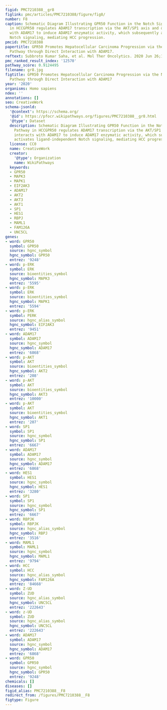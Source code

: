 ```yaml
---
figid: PMC7210388__gr8
figlink: pmc/articles/PMC7210388/figure/fig8/
number: F8
caption: Schematic Diagram Illustrating GPR50 Function in the Notch Signaling Pathway
  in HCCGPR50 regulates ADAM17 transcription via the AKT/SP1 axis and directly interacts
  with ADAM17 to induce ADAM17 enzymatic activity, which subsequently activates ligand-independent
  Notch signaling, mediating HCC progression.
pmcid: PMC7210388
papertitle: GPR50 Promotes Hepatocellular Carcinoma Progression via the Notch Signaling
  Pathway through Direct Interaction with ADAM17.
reftext: Subbroto Kumar Saha, et al. Mol Ther Oncolytics. 2020 Jun 26;17:332-349.
pmc_ranked_result_index: '12570'
pathway_score: 0.9124495
filename: gr8.jpg
figtitle: GPR50 Promotes Hepatocellular Carcinoma Progression via the Notch Signaling
  Pathway through Direct Interaction with ADAM17
year: '2020'
organisms: Homo sapiens
ndex: ''
annotations: []
seo: CreativeWork
schema-jsonld:
  '@context': https://schema.org/
  '@id': https://pfocr.wikipathways.org/figures/PMC7210388__gr8.html
  '@type': Dataset
  description: Schematic Diagram Illustrating GPR50 Function in the Notch Signaling
    Pathway in HCCGPR50 regulates ADAM17 transcription via the AKT/SP1 axis and directly
    interacts with ADAM17 to induce ADAM17 enzymatic activity, which subsequently
    activates ligand-independent Notch signaling, mediating HCC progression.
  license: CC0
  name: CreativeWork
  creator:
    '@type': Organization
    name: WikiPathways
  keywords:
  - GPR50
  - MAPK3
  - MAPK1
  - EIF2AK3
  - ADAM17
  - AKT2
  - AKT3
  - AKT1
  - SP1
  - HES1
  - RBPJ
  - MAML1
  - FAM126A
  - UNC5CL
genes:
- word: GPR50
  symbol: GPR50
  source: hgnc_symbol
  hgnc_symbol: GPR50
  entrez: '9248'
- word: p-ERK
  symbol: ERK
  source: bioentities_symbol
  hgnc_symbol: MAPK3
  entrez: '5595'
- word: p-ERK
  symbol: ERK
  source: bioentities_symbol
  hgnc_symbol: MAPK1
  entrez: '5594'
- word: p-ERK
  symbol: PERK
  source: hgnc_alias_symbol
  hgnc_symbol: EIF2AK3
  entrez: '9451'
- word: ADAM17
  symbol: ADAM17
  source: hgnc_symbol
  hgnc_symbol: ADAM17
  entrez: '6868'
- word: p-AKT
  symbol: AKT
  source: bioentities_symbol
  hgnc_symbol: AKT2
  entrez: '208'
- word: p-AKT
  symbol: AKT
  source: bioentities_symbol
  hgnc_symbol: AKT3
  entrez: '10000'
- word: p-AKT
  symbol: AKT
  source: bioentities_symbol
  hgnc_symbol: AKT1
  entrez: '207'
- word: SP1
  symbol: SP1
  source: hgnc_symbol
  hgnc_symbol: SP1
  entrez: '6667'
- word: ADAM17
  symbol: ADAM17
  source: hgnc_symbol
  hgnc_symbol: ADAM17
  entrez: '6868'
- word: HES1
  symbol: HES1
  source: hgnc_symbol
  hgnc_symbol: HES1
  entrez: '3280'
- word: SP1
  symbol: SP1
  source: hgnc_symbol
  hgnc_symbol: SP1
  entrez: '6667'
- word: RBPJK
  symbol: RBPJK
  source: hgnc_alias_symbol
  hgnc_symbol: RBPJ
  entrez: '3516'
- word: MAML1
  symbol: MAML1
  source: hgnc_symbol
  hgnc_symbol: MAML1
  entrez: '9794'
- word: HCC
  symbol: HCC
  source: hgnc_alias_symbol
  hgnc_symbol: FAM126A
  entrez: '84668'
- word: Z-UD
  symbol: ZUD
  source: hgnc_alias_symbol
  hgnc_symbol: UNC5CL
  entrez: '222643'
- word: z-UD
  symbol: ZUD
  source: hgnc_alias_symbol
  hgnc_symbol: UNC5CL
  entrez: '222643'
- word: ADAM17
  symbol: ADAM17
  source: hgnc_symbol
  hgnc_symbol: ADAM17
  entrez: '6868'
- word: GPR50
  symbol: GPR50
  source: hgnc_symbol
  hgnc_symbol: GPR50
  entrez: '9248'
chemicals: []
diseases: []
figid_alias: PMC7210388__F8
redirect_from: /figures/PMC7210388__F8
figtype: Figure
---
```

